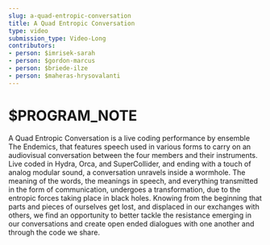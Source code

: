 ```yaml
---
slug: a-quad-entropic-conversation
title: A Quad Entropic Conversation
type: video
submission_type: Video-Long
contributors:
- person: $imrisek-sarah
- person: $gordon-marcus
- person: $briede-ilze
- person: $maheras-hrysovalanti
---
```


# $PROGRAM_NOTE

A Quad Entropic Conversation is a live coding performance by ensemble The Endemics, that features speech used in various forms to carry on an audiovisual conversation between the four members and their instruments. Live coded in Hydra, Orca, and SuperCollider, and ending with a touch of analog modular sound, a conversation unravels inside a wormhole. The meaning of the words, the meanings in speech, and everything transmitted in the form of communication, undergoes a transformation, due to the entropic forces taking place in black holes. Knowing from the beginning that parts and pieces of ourselves get lost, and displaced in our exchanges with others, we find an opportunity to better tackle the resistance emerging in our conversations and create open ended dialogues with one another and through the code we share.
